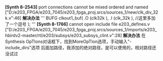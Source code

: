 **[Synth 8-2543]** port connections cannot be mixed ordered and named ["D:/e203_FPGA/e203_7045/e203_fpga_proj.srcs/sources_1/new/clk_div_32k.v":46]
**解决办法**
'''
BUFG clkout1_buf(
    .O  (clk32k     ),
    .I  (clk_32k    ),        //这里多加了一个逗号
);
'''
**[Synth 8-1766]** cannot open include file e203_defines.v ["D:/e203_FPGA/e203_7045/e203_fpga_proj.srcs/sources_1/imports/e203_hbirdv2-master/rtl/e203/subsys/e203_subsys_clint.v":28]
**解决办法** 在Synthesis OpTIons对话框下，找到MoreOpTIon选项，手动输入"-include_dirs"选项 后面加路径，我添加的绝对路径，是可以使用的，相对路径还没试过

